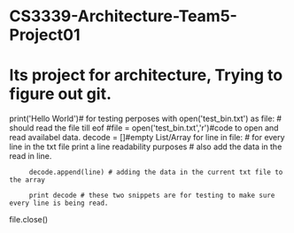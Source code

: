 # CS3339-Architecture-Team5-Project01
# Its project for architecture, Trying to figure out git.

   print('Hello World')# for testing perposes
   with open('test_bin.txt') as file: # should read the file till eof
   #file = open('test_bin.txt','r')#code to open and read availabel data.
   decode = []#empty List/Array
      for line in file: # for every line in the txt file print a line readability purposes
                        # also add the data in the read in line. 

         decode.append(line) # adding the data in the current txt file to the array 

         print decode # these two snippets are for testing to make sure every line is being read.

   file.close()

